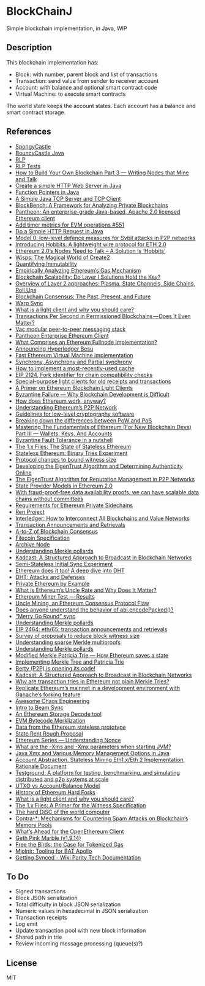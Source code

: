 # BlockChainJ

Simple blockchain implementation, in Java, WIP

## Description

This blockchain implementation has:

- Block: with number, parent block and list of transactions
- Transaction: send value from sender to receiver account
- Account: with balance and optional smart contract code
- Virtual Machine: to execute smart contracts

The world state keeps the account states. Each account has a balance and smart contract storage.

## References

- [SpongyCastle](https://rtyley.github.io/spongycastle)
- [BouncyCastle Java](http://www.bouncycastle.org/java.html)
- [RLP](https://github.com/ethereum/wiki/wiki/RLP)
- [RLP Tests](https://github.com/ethereum/tests/blob/develop/RLPTests/rlptest.json)
- [How to Build Your Own Blockchain Part 3 — Writing Nodes that Mine and Talk](https://bigishdata.com/2017/11/02/build-your-own-blockchain-part-3-writing-nodes-that-mine/)
- [Create a simple HTTP Web Server in Java](https://medium.com/@ssaurel/create-a-simple-http-web-server-in-java-3fc12b29d5fd)
- [Function Pointers in Java](https://programming.guide/java/function-pointers-in-java.html)
- [A Simple Java TCP Server and TCP Client](https://systembash.com/a-simple-java-tcp-server-and-tcp-client/)
- [BlockBench: A Framework for Analyzing Private Blockchains](https://github.com/ooibc88/blockbench)
- [Pantheon: An enterprise-grade Java-based, Apache 2.0 licensed Ethereum client](https://github.com/PegaSysEng/pantheon)
- [Add timer metrics for EVM operations #551](https://github.com/PegaSysEng/pantheon/pull/551)
- [Do a Simple HTTP Request in Java](https://www.baeldung.com/java-http-request)
- [Model 0: low-level defence measures for Sybil attacks in P2P networks](https://blog.golemproject.net/model-0-low-level-defence-measures-for-sybil-attacks-in-p2p-networks/)
- [Introducing Hobbits: A lightweight wire protocol for ETH 2.0](https://medium.com/whiteblock/introducing-hobbits-a-lightweight-wire-protocol-for-eth-2-0-b1bfae5e4843)
- [Ethereum 2.0’s Nodes Need to Talk – A Solution Is ‘Hobbits’](https://www.coindesk.com/testing-ethereum-2-0-requires-basic-signaling-a-solution-is-hobbits)
- [Wisps: The Magical World of Create2](https://blog.ricmoo.com/wisps-the-magical-world-of-create2-5c2177027604)
- [Quantifying Immutability](https://medium.com/ethereum-classic/quantifying-immutability-e8f2b1bb9301)
- [Empirically Analyzing Ethereum’s Gas Mechanism](https://arxiv.org/pdf/1905.00553.pdf)
- [Blockchain Scalability: Do Layer I Solutions Hold the Key?](https://hackernoon.com/blockchain-scalability-do-layer-i-solutions-hold-the-key-f3d9388c60f3)
- [Overview of Layer 2 approaches: Plasma, State Channels, Side Chains, Roll Ups](https://nearprotocol.com/blog/layer-2/)
- [Blockchain Consensus: The Past, Present, and Future](https://hackernoon.com/blockchain-consensus-the-past-present-and-future-112cd1a4189a)
- [Warp Sync](https://wiki.parity.io/Warp-Sync)
- [What is a light client and why you should care?](https://www.parity.io/what-is-a-light-client/)
- [Transactions Per Second in Permissioned Blockchains — Does It Even Matter?](https://hackernoon.com/transactions-per-second-in-private-blockchains-does-it-even-matter-bf67dec56b76)
- [Vac modular peer-to-peer messaging stack](https://vac.dev/vac-overview)
- [Pantheon Enterprise Ethereum Client](https://docs.pantheon.pegasys.tech/en/latest/)
- [What Comprises an Ethereum Fullnode Implementation?](https://medium.com/blockchannel/what-comprises-an-ethereum-fullnode-implementation-a1e72f213ca6)
- [Announcing Hyperledger Besu](https://www.hyperledger.org/blog/2019/08/29/announcing-hyperledger-besu)
- [Fast Ethereum Virtual Machine implementation](https://github.com/ethereum/evmone)
- [Synchrony, Asynchrony and Partial synchrony](https://ittaiab.github.io/2019-06-01-2019-5-31-models/)
- [How to implement a most-recently-used cache](https://stackoverflow.com/questions/583852/how-to-implement-a-most-recently-used-cache)
- [EIP 2124, Fork identifier for chain compatibility checks](https://twitter.com/trent_vanepps/status/1184677267995320322)
- [Special-purpose light clients for old receipts and transactions](https://ethereum-magicians.org/t/special-purpose-light-clients-for-old-receipts-and-transactions/3711)
- [A Primer on Ethereum Blockchain Light Clients](https://medium.com/@rauljordan/a-primer-on-ethereum-blockchain-light-clients-f3cadde49137)
- [Byzantine Failure — Why Blockchain Development is Difficult](https://medium.com/codechain/byzantine-failure-why-blockchain-development-is-difficult-1d2da8de9f03)
- [How does Ethereum work, anyway?](https://medium.com/@preethikasireddy/how-does-ethereum-work-anyway-22d1df506369)
- [Understanding Ethereum’s P2P Network](https://medium.com/shyft-network-media/understanding-ethereums-p2p-network-86eeaa3345)
- [Guidelines for low-level cryptography software](https://github.com/veorq/cryptocoding)
- [Breaking down the differences between PoW and PoS](https://medium.com/@stakingrewards/research-report-is-proof-of-stake-better-than-proof-of-work-222d048ccef5)
- [Mastering The Fundamentals of Ethereum (For New Blockchain Devs) Part III — Wallets, Keys, And Accounts](https://medium.com/@markmuskardin/mastering-the-fundamentals-of-ethereum-for-new-blockchain-devs-part-iii-wallets-keys-and-4cd3175b535b)
- [Byzantine Fault Tolerance in a nutshell](https://medium.com/coinmonks/byzantine-fault-tolerance-in-a-nutshell-bc7762ffb996)
- [The 1.x Files: The State of Stateless Ethereum](https://blog.ethereum.org/2019/12/30/eth1x-files-state-of-stateless-ethereum/)
- [Stateless Ethereum: Binary Tries Experiment](https://medium.com/@mandrigin/stateless-ethereum-binary-tries-experiment-b2c035497768)
- [Protocol changes to bound witness size](https://ethereum-magicians.org/t/protocol-changes-to-bound-witness-size/3885)
- [Developing the EigenTrust Algorithm and Determining Authenticity Online](https://medium.com/oscar-tech/developing-the-eigentrust-algorithm-and-determining-trustworthiness-online-6c51b2c2938f)
- [The EigenTrust Algorithm for Reputation Management in P2P Networks](https://nlp.stanford.edu/pubs/eigentrust.pdf)
- [State Provider Models in Ethereum 2.0](https://ethresear.ch/t/state-provider-models-in-ethereum-2-0/6750)
- [With fraud-proof-free data availability proofs, we can have scalable data chains without committees](https://ethresear.ch/t/with-fraud-proof-free-data-availability-proofs-we-can-have-scalable-data-chains-without-committees/6725)
- [Requirements for Ethereum Private Sidechains](https://arxiv.org/pdf/1806.09834.pdf)
- [Ren Project](https://github.com/renproject/ren/wiki/Introduction)
- [Interledger: How to Interconnect All Blockchains and Value Networks](https://medium.com/xpring/interledger-how-to-interconnect-all-blockchains-and-value-networks-74f432e64543)
- [Transaction Announcements and Retrievals](https://github.com/ethereum/EIPs/issues/2465)
- [A-to-Z of Blockchain Consensus](https://medium.com/tendermint/a-to-z-of-blockchain-consensus-81e2406af5a3)
- [Filecoin Specification](https://filecoin-project.github.io/specs/)
- [Archive Node](https://infura.io/docs/ethereum/add-ons/archiveData)
- [Understanding Merkle pollards](https://medium.com/@jgm.orinoco/understanding-merkle-pollards-1547fc7efaa)
- [Kadcast: A Structured Approach to Broadcast in Blockchain Networks](https://eprint.iacr.org/2019/876.pdf)
- [Semi-Stateless Initial Sync Experiment](https://medium.com/@mandrigin/semi-stateless-initial-sync-experiment-897cc9c330cb)
- [Ethereum does it too! A deep dive into DHT](https://medium.com/unitychain/intro-to-dht-e98425fc05f1)
- [DHT: Attacks and Defenses](https://medium.com/unitychain/dht-attacks-and-defenses-e159b3d1bcf8)
- [Private Ethereum by Example](https://medium.com/coinmonks/private-ethereum-by-example-b77063bb634f)
- [What is Ethereum’s Uncle Rate and Why Does It Matter?](https://ethgasstation.info/blog/ethereum-uncle-rate/)
- [Ethereum Miner Test — Results](https://medium.com/bloxroute/ethereum-miner-test-results-8fbee68b7088)
- [Uncle Mining, an Ethereum Consensus Protocol Flaw](https://bitslog.com/2016/04/28/uncle-mining-an-ethereum-consensus-protocol-flaw/)
- [Does anyone understand the behavior of abi.encodePacked()?](https://www.reddit.com/r/ethdev/comments/a9i594/does_anyone_understand_the_behavior_of/)
- [“Merry Go Round” sync](https://ethresear.ch/t/merry-go-round-sync/7158)
- [Understanding Merkle pollards](https://medium.com/@jgm.orinoco/understanding-merkle-pollards-1547fc7efaa)
- [EIP 2464: eth/65: transaction announcements and retrievals](https://eips.ethereum.org/EIPS/eip-2464)
- [Survey of proposals to reduce block witness size](https://ethresear.ch/t/survey-of-proposals-to-reduce-block-witness-size/7173)
- [Understanding sparse Merkle multiproofs](https://www.wealdtech.com/articles/understanding-sparse-merkle-multiproofs/)
- [Understanding Merkle pollards](https://www.wealdtech.com/articles/understanding-merkle-pollards/)
- [Modified Merkle Patricia Trie — How Ethereum saves a state](https://medium.com/codechain/modified-merkle-patricia-trie-how-ethereum-saves-a-state-e6d7555078dd)
- [Implementing Merkle Tree and Patricia Trie](https://medium.com/coinmonks/implementing-merkle-tree-and-patricia-trie-b8badd6d9591)
- [Berty (P2P) is opening its code!](https://berty.tech/blog/open-source/)
- [Kadcast: A Structured Approach to Broadcast in Blockchain Networks](https://eprint.iacr.org/2019/876.pdf)
- [Why are transaction tries in Ethereum not plain Merkle Tries?](https://ethereum.stackexchange.com/questions/66729/why-are-transaction-tries-in-ethereum-not-plain-merkle-tries)
- [Replicate Ethereum’s mainnet in a development environment with Ganache’s forking feature](https://medium.com/@samajammin/how-to-interact-with-ethereums-mainnet-in-a-development-environment-with-ganache-3d8649df0876)
- [Awesome Chaos Engineering](https://github.com/dastergon/awesome-chaos-engineering)
- [Intro to Beam Sync](https://blog.ethereum.org/2019/12/30/eth1x-files-state-of-stateless-ethereum/)
- [An Ethereum Storage Decode tool](https://inuka.dev/an-ethereum-storage-decode-tool/)
- [EVM Bytecode Merklization](https://medium.com/ewasm/evm-bytecode-merklization-2a8366ab0c90)
- [Data from the Ethereum stateless prototype](https://medium.com/@akhounov/data-from-the-ethereum-stateless-prototype-8c69479c8abc)
- [State Rent Rough Proposal](https://github.com/ledgerwatch/eth_state/blob/58351eb8b70fa6031da1e23c1a77d982be677078/State_rent.pdf)
- [Ethereum Series — Understanding Nonce](https://medium.com/swlh/ethereum-series-understanding-nonce-3858194b39bf)
- [What are the -Xms and -Xmx parameters when starting JVM?](https://stackoverflow.com/questions/14763079/what-are-the-xms-and-xmx-parameters-when-starting-jvm)
- [Java Xmx and Various Memory Management Options in Java](https://www.udemy.com/blog/java-xmx/)
- [Account Abstraction, Stateless Mining Eth1.x/Eth 2 Implementation, Rationale Document](https://hackmd.io/y7uhNbeuSziYn1bbSXt4ww?view)
- [Testground: A platform for testing, benchmarking, and simulating distributed and p2p systems at scale](https://github.com/testground/testground)
- [UTXO vs Account/Balance Model](https://medium.com/@sunflora98/utxo-vs-account-balance-model-5e6470f4e0cf)
- [History of Ethereum Hard Forks](https://medium.com/mycrypto/the-history-of-ethereum-hard-forks-6a6dae76d56f)
- [What is a light client and why you should care?](https://www.parity.io/what-is-a-light-client/)
- [The 1.x Files: A Primer for the Witness Specification](https://blog.ethereum.org/2020/05/04/eth1x-witness-primer/)
- [The hard DiSC of the world computer](https://medium.com/ethereum-swarm/the-hard-disc-of-the-world-computer-4f3d41bf9ddb)
- [Contra-*: Mechanisms for Countering Spam Attacks on Blockchain’s Memory Pools](https://arxiv.org/pdf/2005.04842.pdf)
- [What’s Ahead for the OpenEthereum Client](https://blog.gnosis.pm/whats-ahead-for-the-openethereum-client-43da126921c2)
- [Geth Pink Marble (v1.9.14)](https://github.com/ethereum/go-ethereum/releases/tag/v1.9.14)
- [Free the Birds: the Case for Tokenized Gas](https://ethresear.ch/t/free-the-birds-the-case-for-tokenized-gas/7385)
- [Mjolnir: Tooling for BAT Apollo](https://brave.com/mjolnir-tooling-for-bat-apollo/)
- [Getting Synced - Wiki Parity Tech Documentation](https://openethereum.github.io/wiki/Getting-Synced)

## To Do

- Signed transactions
- Block JSON serialization
- Total difficulty in block JSON serialization
- Numeric values in hexadecimal in JSON serialization
- Transaction receipts
- Log emit
- Update transaction pool with new block information
- Shared path in trie
- Review incoming message processing (queue(s)?)

## License

MIT

